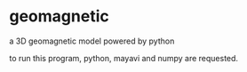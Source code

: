 geomagnetic
===========

a 3D geomagnetic model powered by python

to run this program, python, mayavi and numpy are requested.
